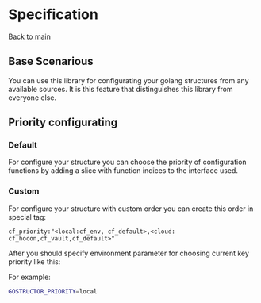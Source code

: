 # Specification

[Back to main](https://github.com/goreflect/gostructor/blob/master)

## Base Scenarious

You can use this library for configurating your golang structures from any available sources. It is this feature that distinguishes this library from everyone else. 

## Priority configurating

### Default

For configure your structure you can choose the priority of configuration functions by adding a slice with function indices to the interface used.

### Custom

For configure your structure with custom order you can create this order in special tag:
```golang
cf_priority:"<local:cf_env, cf_default>,<cloud: cf_hocon,cf_vault,cf_default>"
```
After you should specify environment parameter for choosing current key priority like this:

For example: 
```bash
GOSTRUCTOR_PRIORITY=local
```
